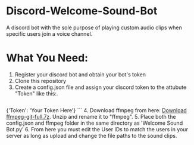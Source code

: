 # Discord-Welcome-Sound-Bot
 A discord bot with the sole purpose of playing custom audio clips when specific users join a voice channel. 

# What You Need:
1. Register your discord bot and obtain your bot's token
2. Clone this repository
3. Create a config.json file and assign your discord token to the attubute "Token" like this:.  
    ```
{'Token': 'Your Token Here'}
    ```
4. Download ffmpeg from here: [Download ffmpeg-git-full.7z](https://www.gyan.dev/ffmpeg/builds/). Unzip and rename it to "ffmpeg". 
5. Place both the config.json and ffmpeg folder in the same directory as 'Welcome Sound Bot.py'
6. From here you must edit the User IDs to match the users in your server as long as upload and change the file paths to the sound clips. 
